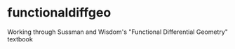 # functionaldiffgeo
Working through Sussman and Wisdom's "Functional Differential Geometry" textbook 
